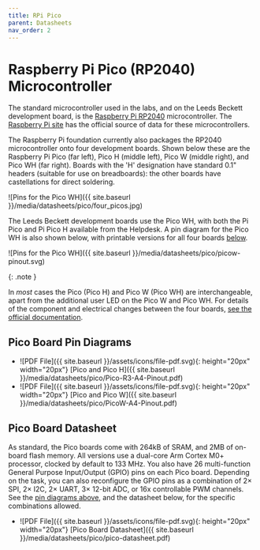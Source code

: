 ```yaml
---
title: RPi Pico
parent: Datasheets
nav_order: 2
---
```


# Raspberry Pi Pico (RP2040) Microcontroller

The standard microcontroller used in the labs, and on the Leeds Beckett development board, is the [Raspberry Pi RP2040](https://www.raspberrypi.com/documentation/microcontrollers/rp2040.html#welcome-to-rp2040) microcontroller. The [Raspberry Pi site](https://www.raspberrypi.com/documentation/microcontrollers/raspberry-pi-pico.html) has the official source of data for these microcontrollers.

The Raspberry Pi foundation currently also packages the RP2040 microcontroller onto four development boards. Shown below these are the Raspberry Pi Pico (far left), Pico H (middle left), Pico W (middle right), and Pico WH (far right). Boards with the 'H' designation have standard 0.1" headers (suitable for use on breadboards): the other boards have castellations for direct soldering.

![Pins for the Pico WH]({{ site.baseurl }}/media/datasheets/pico/four_picos.jpg)

The Leeds Beckett development boards use the Pico WH, with both the Pi Pico and Pi Pico H available from the Helpdesk. A pin diagram for the Pico WH is also shown below, with printable versions for all four boards [below](#pico-board-pin-diagrams).

![Pins for the Pico WH]({{ site.baseurl }}/media/datasheets/pico/picow-pinout.svg)

{: .note }

In _most_ cases the Pico (Pico H) and Pico W (Pico WH) are interchangeable, apart from the additional user LED on the Pico W and Pico WH. For details of the component and electrical changes between the four boards, [see the official documentation](https://www.raspberrypi.com/documentation/microcontrollers/raspberry-pi-pico.html).

## Pico Board Pin Diagrams

* ![PDF File]({{ site.baseurl }}/assets/icons/file-pdf.svg){: height="20px" width="20px"} [Pico and Pico H]({{ site.baseurl }}/media/datasheets/pico/Pico-R3-A4-Pinout.pdf)
* ![PDF File]({{ site.baseurl }}/assets/icons/file-pdf.svg){: height="20px" width="20px"} [Pico and Pico W]({{ site.baseurl }}/media/datasheets/pico/PicoW-A4-Pinout.pdf)

## Pico Board Datasheet

As standard, the Pico boards come with 264kB of SRAM, and 2MB of on-board flash memory. All versions use a dual-core Arm Cortex M0+ processor, clocked by default to 133 MHz. You also have 26 multi-function General Purpose Input/Output (GPIO) pins on each Pico board. Depending on the task, you can also reconfigure the GPIO pins as a combination of 2× SPI, 2× I2C, 2× UART, 3× 12-bit ADC, or 16x controllable PWM channels. See the [pin diagrams above](#pico-board-pin-diagrams), and the datasheet below, for the specific combinations allowed.

* ![PDF File]({{ site.baseurl }}/assets/icons/file-pdf.svg){: height="20px" width="20px"}  [Pico Board Datasheet]({{ site.baseurl }}/media/datasheets/pico/pico-datasheet.pdf)
